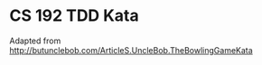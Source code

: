 CS 192 TDD Kata
===============

Adapted from http://butunclebob.com/ArticleS.UncleBob.TheBowlingGameKata
